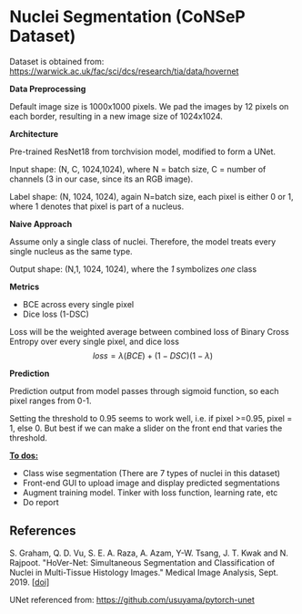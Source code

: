 # Nuclei Segmentation (CoNSeP Dataset)

Dataset is obtained from: https://warwick.ac.uk/fac/sci/dcs/research/tia/data/hovernet

**Data Preprocessing**

Default image size is 1000x1000 pixels. We pad the images by 12 pixels on each border, resulting in a new image size of 1024x1024.



**Architecture**

Pre-trained ResNet18 from torchvision model, modified to form a UNet.

Input shape: (N, C, 1024,1024), where N = batch size, C = number of channels (3 in our case, since its an RGB image).

Label shape: (N, 1024, 1024), again N=batch size, each pixel is either 0 or 1, where 1 denotes that pixel is part of a nucleus.



**Naive Approach**

Assume only a single class of nuclei. Therefore, the model treats every single nucleus as the same type.

Output shape: (N,1, 1024, 1024), where the *1* symbolizes *one* class



**Metrics**

- BCE across every single pixel
- Dice loss (1-DSC)

Loss will be the weighted average between combined loss of Binary Cross Entropy over every single pixel, and dice loss
$$
loss = \lambda(BCE)+(1-DSC)(1-\lambda)
$$


**Prediction**

Prediction output from model passes through sigmoid function, so each pixel ranges from 0-1. 

Setting the threshold to 0.95 seems to work well, i.e. if pixel >=0.95, pixel = 1, else 0. But best if we can make a slider on the front end that varies the threshold.



<u>**To dos:**</u>

- Class wise segmentation (There are 7 types of nuclei in this dataset)
- Front-end GUI to upload image and display predicted segmentations
- Augment training model. Tinker with loss function, learning rate, etc
- Do report



## References

S. Graham, Q. D. Vu, S. E. A. Raza, A. Azam, Y-W. Tsang, J. T. Kwak and N. Rajpoot. "HoVer-Net: Simultaneous Segmentation and Classification of Nuclei in Multi-Tissue Histology Images." Medical Image Analysis, Sept. 2019. [[doi\]](https://doi.org/10.1016/j.media.2019.101563)

UNet referenced from: https://github.com/usuyama/pytorch-unet